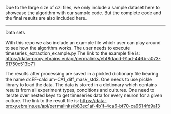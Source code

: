 Due to the large size of czi files, we only include a sample dataset here to showcase
the algorithm with our sample code. But the complete code and the final results are also 
included here.

---------------------------------------------------------------------------------
Data sets

With this repo we also include an example file which user can play around to see
how the algorithm works. The user needs to execute timeseries_extraction_example.py
The link to the example file is:
https://data-proxy.ebrains.eu/api/permalinks/ebf8dacd-91ad-446b-a073-61750c513b71


The results after processing are saved in a pickled dictionary file bearing the name
dcEF-calcium-CA1_diff_mask_std3. One needs to use pickle library to load the data.
The data is stored in a dictionary which contains results from all experiment types,
conditions and cultures. One need to iterate over nested keys to get timeseries data
for every neuron for a given culture. The link to the result file is:
https://data-proxy.ebrains.eu/api/permalinks/b83ec1af-4b1f-4ca6-bf70-ca9614fd9a13

